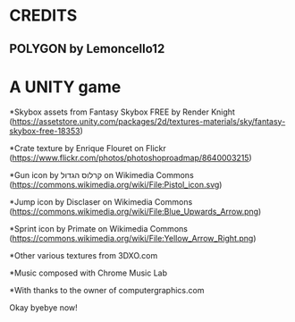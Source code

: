 # CREDITS
## POLYGON by Lemoncello12
# A UNITY game

*Skybox assets from Fantasy Skybox FREE by Render Knight (https://assetstore.unity.com/packages/2d/textures-materials/sky/fantasy-skybox-free-18353)

*Crate texture by Enrique Flouret on Flickr (https://www.flickr.com/photos/photoshoproadmap/8640003215)

*Gun icon by קרלוס הגדול on Wikimedia Commons (https://commons.wikimedia.org/wiki/File:Pistol_icon.svg)

*Jump icon by Disclaser on Wikimedia Commons (https://commons.wikimedia.org/wiki/File:Blue_Upwards_Arrow.png)

*Sprint icon by Primate on Wikimedia Commons (https://commons.wikimedia.org/wiki/File:Yellow_Arrow_Right.png)

*Other various textures from 3DXO.com

*Music composed with Chrome Music Lab

*With thanks to the owner of computergraphics.com

Okay byebye now!

